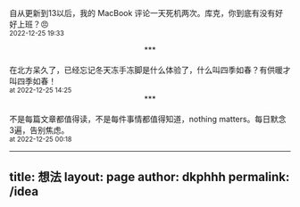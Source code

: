 自从更新到13以后，我的 MacBook 评论一天死机两次。库克，你到底有没有好好上班？😠
<br><small>2022-12-25 19:33</small>
<br>
<center>***</center>
<br>
在北方呆久了，已经忘记冬天冻手冻脚是什么体验了，什么叫四季如春？有供暖才叫四季如春！
<br><small>at 2022-12-25 14:25</small>
<br>
<center>***</center>
<br>
不是每篇文章都值得读，不是每件事情都值得知道，nothing matters。每日默念3遍，告别焦虑。
<br><small>at 2022-12-25 00:18</small>

---
title: 想法
layout: page
author: dkphhh
permalink: /idea
---